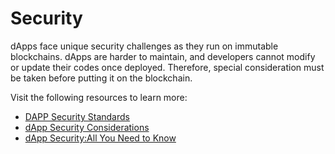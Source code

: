 # Security

dApps face unique security challenges as they run on immutable blockchains. dApps are harder to maintain, and developers cannot modify or update their codes once deployed. Therefore, special consideration must be taken before putting it on the blockchain. 

Visit the following resources to learn more:

- [DAPP Security Standards](https://github.com/Dexaran/DAPP-security-standards/blob/master/README.md)
- [dApp Security Considerations](https://livebook.manning.com/book/building-ethereum-dapps/chapter-14/)
- [dApp Security:All You Need to Know](https://www.immunebytes.com/blog/dapp-security/#Benefits_of_DApps_Security)

